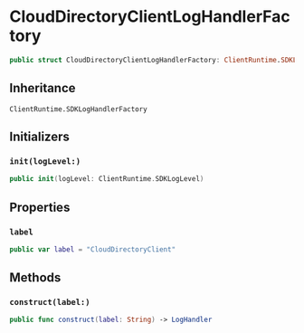 # CloudDirectoryClientLogHandlerFactory

``` swift
public struct CloudDirectoryClientLogHandlerFactory: ClientRuntime.SDKLogHandlerFactory 
```

## Inheritance

`ClientRuntime.SDKLogHandlerFactory`

## Initializers

### `init(logLevel:)`

``` swift
public init(logLevel: ClientRuntime.SDKLogLevel) 
```

## Properties

### `label`

``` swift
public var label = "CloudDirectoryClient"
```

## Methods

### `construct(label:)`

``` swift
public func construct(label: String) -> LogHandler 
```
